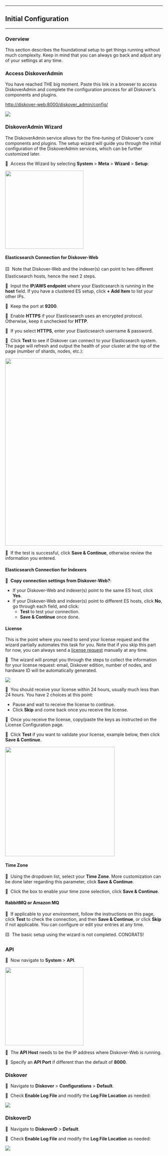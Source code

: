 ___
## Initial Configuration
___

### Overview

This section describes the foundational setup to get things running without much complexity. Keep in mind that you can always go back and adjust any of your settings at any time.

### Access DiskoverAdmin

You have reached THE big moment. Paste this link in a browser to access DiskoverAdmin and complete the configuration process for all Diskover's components and plugins.

[http://diskover-web:8000/diskover_admin/config/](http://diskover-web:8000/diskover_admin/config/)

<img src="images/diskoveradmin_menu.png" width="">

### DiskoverAdmin Wizard

The DiskoverAdmin service allows for the fine-tuning of Diskover's core components and plugins. The setup wizard will guide you through the initial configuration of the DiskoverAdmin services, which can be further customized later.

🔴 &nbsp;Access the Wizard by selecting **System** > **Meta** > **Wizard** > **Setup**:

<img src="images/diskoveradmin_menu_wizard.png" width="250"> 

#### Elasticsearch Connection for Diskover-Web

🟨 &nbsp;Note that Diskover-Web and the indexer(s) can point to two different Elasticsearch hosts, hence the next 2 steps.

🔴 &nbsp;Input the **IP/AWS endpoint** where your Elasticsearch is running in the **host** field. If you have a clustered ES setup, click **+ Add Item** to list your other IPs.

🔴 &nbsp;Keep the port at **9200**.

🔴 &nbsp;Enable **HTTPS** if your Elasticsearch uses an encrypted protocol. Otherwise, keep it unchecked for **HTTP**.

🔴 &nbsp;If you select **HTTPS**, enter your Elasticsearch username & password.

🔴 &nbsp;Click **Test** to see if Diskover can connect to your Elasticsearch system. The page will refresh and output the health of your cluster at the top of the page (number of shards, nodes, etc.):

<img src="images/es_connection_test.png" width="600"> 

🔴 &nbsp;If the test is successful, click **Save & Continue**, otherwise review the information you entered.

#### Elasticsearch Connection for Indexers

🔴 &nbsp;**Copy connection settings from Diskover-Web?**:
- If your Diskover-Web and indexer(s) point to the same ES host, click **Yes**.
- If your Diskover-Web and indexer(s) point to different ES hosts, click **No**, go through each field, and click:
    - **Test** to test your connection.
    - **Save & Continue** once done.

#### License

This is the point where you need to send your license request and the wizard partially automates this task for you. Note that if you skip this part for now, you can always send a [license request]() manually at any time.

🔴 &nbsp;The wizard will prompt you through the steps to collect the information for your license request: email, Diskover edition, number of nodes, and hardware ID will be automatically generated. 

<img src="images/wizard_license_request.png" width=""> 

🔴 &nbsp;You should receive your license within 24 hours, usually much less than 24 hours. You have 2 choices at this point:

- Pause and wait to receive the license to continue.
- Click **Skip** and come back once you receive the license.

🔴 &nbsp;Once you receive the license, copy/paste the keys as instructed on the License Configuration page.

🔴 &nbsp;Click **Test** if you want to validate your license, example below, then click **Save & Continue**.

<img src="images/wizard_license_test.png" width="350"> 

#### Time Zone

🔴 &nbsp;Using the dropdown list, select your **Time Zone**. More customization can be done later regarding this parameter, click **Save & Continue**.

🔴 &nbsp;Click the box to enable your time zone selection, click **Save & Continue**.

#### RabbitMQ or Amazon MQ

🔴 &nbsp;If applicable to your environment, follow the instructions on this page, click **Test** to check the connection, and then **Save & Continue**, or click **Skip** if not applicable. You can configure or edit your entries at any time.

🟨 &nbsp;The basic setup using the wizard is not completed. CONGRATS!

### API

🔴 &nbsp;Now navigate to **System** > **API**.

<img src="images/diskoveradmin_menu_api.png" width="250"> 

🔴 &nbsp;The **API Host** needs to be the IP address where Diskover-Web is running.

🔴 &nbsp;Specify an **API Port** if different than the default of **8000**.

### Diskover

🔴 &nbsp;Navigate to **Diskover** > **Configurations** > **Default**.

🔴 &nbsp;Check **Enable Log File** and modify the **Log File Location** as needed:

<img src="images/diskover_configuration_log_file.png" width=""> 

### DiskoverD

🔴 &nbsp;Navigate to **DiskoverD** > **Default**.

🔴 &nbsp;Check **Enable Log File** and modify the **Log File Location** as needed:

<img src="images/diskoverd_configuration_log_file.png" width=""> 
